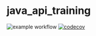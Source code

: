 # java_api_training
![example workflow](https://github.com/baldplayer123/java_api_training/actions/workflows/build.yml/badge.svg)
[![codecov](https://codecov.io/gh/baldplayer123/java_api_training/branch/main/graph/badge.svg)](https://codecov.io/gh/baldplayer123/java_api_training)
